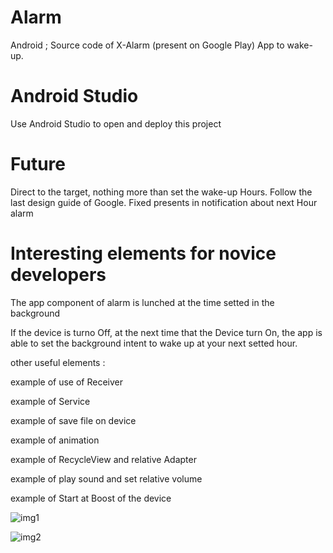 # Alarm
Android ;  Source code of X-Alarm (present on Google Play)
App to wake-up. 


# Android Studio
Use Android Studio to open and deploy this project

# Future 
Direct to the target, nothing more than set the wake-up Hours.
Follow the last design guide of Google.
Fixed presents in notification about next Hour alarm

# Interesting elements for novice developers
The app component of alarm is lunched at the time setted in the background

If the device is turno Off, at the next time that the Device turn On, the app is able to set the background intent to wake up at your next setted hour. 

other useful elements :

example of use of Receiver

example of Service

example of save file on device

example of animation

example of RecycleView and relative Adapter

example of play sound and set relative volume

example of Start at Boost of the device




![img1](https://user-images.githubusercontent.com/31183408/34080947-39227c7e-e346-11e7-8a9d-9fd1271fb887.png)

![img2](https://user-images.githubusercontent.com/31183408/34080949-3c87a77c-e346-11e7-9aac-33fe4316fc16.png)
